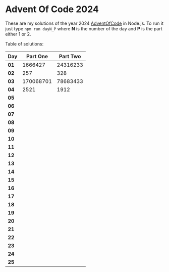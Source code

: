 # Advent Of Code 2024
These are my solutions of the year 2024 [AdventOfCode](https://adventofcode.com/2024) in Node.js.
To run it just type `npm run dayN_P` where **N** is the number of the day and **P** is the part either 1 or 2.

Table of solutions:

| Day    | Part One  | Part Two |
|--------|-----------|----------|
| **01** | 1666427   | 24316233 |
| **02** | 257       | 328      |
| **03** | 170068701 | 78683433 |
| **04** | 2521      | 1912     |
| **05** |           |          |
| **06** |           |          |
| **07** |           |          |
| **08** |           |          |
| **09** |           |          |
| **10** |           |          |
| **11** |           |          |
| **12** |           |          |
| **13** |           |          |
| **14** |           |          |
| **15** |           |          |
| **16** |           |          |
| **17** |           |          |
| **18** |           |          |
| **19** |           |          |
| **20** |           |          |
| **21** |           |          |
| **22** |           |          |
| **23** |           |          |
| **24** |           |          |
| **25** |           |          |
